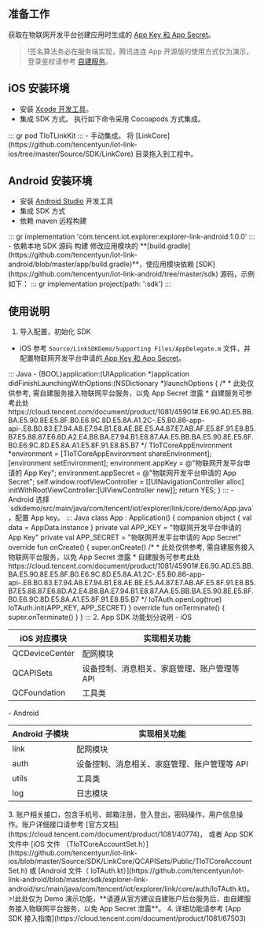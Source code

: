 ## 准备工作

获取在物联网开发平台创建应用时生成的 [App Key 和 App Secret](https://cloud.tencent.com/document/product/1081/45901)。

>!签名算法务必在服务端实现，腾讯连连 App 开源版的使用方式仅为演示，登录鉴权请参考 [自建服务](https://cloud.tencent.com/document/product/1081/45901#.E6.90.AD.E5.BB.BA.E5.90.8E.E5.8F.B0.E6.9C.8D.E5.8A.A1.2C-.E5.B0.86-app-api-.E8.B0.83.E7.94.A8.E7.94.B1.E8.AE.BE.E5.A4.87.E7.AB.AF.E5.8F.91.E8.B5.B7.E5.88.87.E6.8D.A2.E4.B8.BA.E7.94.B1.E8.87.AA.E5.BB.BA.E5.90.8E.E5.8F.B0.E6.9C.8D.E5.8A.A1.E5.8F.91.E8.B5.B7)。

  

## iOS 安装环境

- 安装 [Xcode 开发工具](https://apps.apple.com/cn/app/xcode/id497799835?mt=12)。
- 集成 SDK 方式。
执行如下命令采用 Cocoapods 方式集成。
<dx-codeblock>
:::  gr
pod TIoTLinkKit
:::
</dx-codeblock>
- 手动集成。
   将 [LinkCore](https://github.com/tencentyun/iot-link-ios/tree/master/Source/SDK/LinkCore) 目录拖入到工程中。

## Android 安装环境

- 安装 [Android Studio](https://developer.android.google.cn/studio/) 开发工具
- 集成 SDK 方式
 - 依赖 maven 远程构建
<dx-codeblock>
:::  gr
implementation 'com.tencent.iot.explorer:explorer-link-android:1.0.0'
:::
</dx-codeblock>
 - 依赖本地 SDK 源码 构建
   修改应用模块的 **[build.gradle](https://github.com/tencentyun/iot-link-android/blob/master/app/build.gradle)**，使应用模块依赖 [SDK](https://github.com/tencentyun/iot-link-android/tree/master/sdk) 源码，示例如下：
	 <dx-codeblock>
		:::  gr
		 implementation project(path: ':sdk')
		:::
	</dx-codeblock>


## 使用说明

1. 导入配置，初始化 SDK  
 - iOS
参考 `Source/LinkSDKDemo/Supporting Files/AppDelegate.m` 文件，并配置物联网开发平台申请的[ App Key 和 App Secret](https://cloud.tencent.com/document/product/1081/45901)。
<dx-codeblock>
:::  Java
- (BOOL)application:(UIApplication *)application didFinishLaunchingWithOptions:(NSDictionary *)launchOptions {    
    /*
     * 此处仅供参考, 需自建服务接入物联网平台服务，以免 App Secret 泄露
     * 自建服务可参考此处 https://cloud.tencent.com/document/product/1081/45901#.E6.90.AD.E5.BB.BA.E5.90.8E.E5.8F.B0.E6.9C.8D.E5.8A.A1.2C-.E5.B0.86-app-api-.E8.B0.83.E7.94.A8.E7.94.B1.E8.AE.BE.E5.A4.87.E7.AB.AF.E5.8F.91.E8.B5.B7.E5.88.87.E6.8D.A2.E4.B8.BA.E7.94.B1.E8.87.AA.E5.BB.BA.E5.90.8E.E5.8F.B0.E6.9C.8D.E5.8A.A1.E5.8F.91.E8.B5.B7
	*/
	TIoTCoreAppEnvironment *environment = [TIoTCoreAppEnvironment shareEnvironment];
	[environment setEnvironment];
	environment.appKey = @"物联网开发平台申请的 App Key";
	environment.appSecret = @"物联网开发平台申请的 App Secret";
	self.window.rootViewController = [[UINavigationController alloc] initWithRootViewController:[UIViewController new]];
	return YES;
}
:::
</dx-codeblock>
 - Android
   选择 `sdkdemo/src/main/java/com/tencent/iot/explorer/link/core/demo/App.java`，配置 App key。	 
<dx-codeblock>
:::  Java
class App : Application() {
	companion object {
		val data = AppData.instance
	}
	private val APP_KEY = "物联网开发平台申请的 App Key"
	private val APP_SECRET = "物联网开发平台申请的 App Secret"
	override fun onCreate() {
		super.onCreate()
		/*
		 * 此处仅供参考, 需自建服务接入物联网平台服务，以免 App Secret 泄露
		 * 自建服务可参考此处 https://cloud.tencent.com/document/product/1081/45901#.E6.90.AD.E5.BB.BA.E5.90.8E.E5.8F.B0.E6.9C.8D.E5.8A.A1.2C-.E5.B0.86-app-api-.E8.B0.83.E7.94.A8.E7.94.B1.E8.AE.BE.E5.A4.87.E7.AB.AF.E5.8F.91.E8.B5.B7.E5.88.87.E6.8D.A2.E4.B8.BA.E7.94.B1.E8.87.AA.E5.BB.BA.E5.90.8E.E5.8F.B0.E6.9C.8D.E5.8A.A1.E5.8F.91.E8.B5.B7
		 */
		IoTAuth.openLog(true)
		IoTAuth.init(APP_KEY, APP_SECRET)
	}
	override fun onTerminate() {
		super.onTerminate()
	}
}
:::
</dx-codeblock>
2. App SDK 功能划分说明
 - iOS
<table>
<thead>
<tr><th>iOS 对应模块</th><th>实现相关功能</th></tr></thead>
<tbody><tr><td>QCDeviceCenter</td><td>配网模块</td></tr><tr><td>QCAPISets</td><td>设备控制、消息相关、家庭管理、账户管理等 API</td></tr><tr><td>QCFoundation</td><td>工具类</td></tr></tbody>
</table>
 - Android
<table>
<thead>
<tr><th>Android 子模块</th><th>实现相关功能</th></tr></thead>
<tbody><tr><td>link</td><td>配网模块</td></tr><tr><td>auth</td><td>设备控制、消息相关、家庭管理、账户管理等 API</td></tr><tr><td>utils</td><td>工具类</td></tr><tr><td>log</td><td>日志模块</td></tr></tbody>
</table>
3. 账户相关接口，包含手机号、邮箱注册，登入登出，密码操作，用户信息操作。账户详细接口请参考 [官方文档](https://cloud.tencent.com/document/product/1081/40774)， 或者 App SDK 文件中 [iOS 文件 （TIoTCoreAccountSet.h）](https://github.com/tencentyun/iot-link-ios/blob/master/Source/SDK/LinkCore/QCAPISets/Public/TIoTCoreAccountSet.h) 或 [Android 文件（ IoTAuth.kt）](https://github.com/tencentyun/iot-link-android/blob/master/sdk/explorer-link-android/src/main/java/com/tencent/iot/explorer/link/core/auth/IoTAuth.kt)。
>!此处仅为 Demo 演示功能，**请遵从官方建议自建账户后台服务后，由自建服务接入物联网平台服务，以免 App Secret 泄露**。
4. 详细功能请参考 [App SDK 接入指南](https://cloud.tencent.com/document/product/1081/67503)


